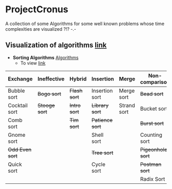 # ProjectCronus
A collection of some Algorithms for some well known problems whose time complexities are visualized ?!? -.-

## Visualization of algorithms [link](https://en.wikipedia.org/wiki/List_of_algorithms)
- **Sorting Algorithms** [Algorithms](http://www.algostructure.com/sorting/index.php)
  - To view [link](https://justyouraverageonion.github.io/ProjectCronus/01-sorting-algorithms.html)

Exchange | Ineffective | Hybrid | Insertion | Merge | Non-comparison | Selection | Others
------------ | ------------ | ------------ | ------------ | ------------ | ------------ | ------------ | ------------ 
Bubble sort | ~~Bogo sort~~ | ~~Flash sort~~ | Insertion sort | Merge sort | ~~Bead sort~~ | Heap sort | ~~Bitonic sort~~
Cocktail sort | ~~Stooge sort~~ | ~~Intro sort~~ | ~~Library sort~~ | Strand sort | Bucket sort | Selection sort | Pancake sort
Comb sort |  | ~~Tim sort~~ | ~~Patience sort~~ |  | ~~Burst sort~~ | ~~Smooth sort~~ | ~~Spaghetti sort~~
Gnome sort |  |  | Shell sort |  | Counting sort |  | ~~Topological sort~~
~~Odd Even sort~~ |  |  | ~~Tree sort~~ |  | ~~Pigeonhole sort~~ |  | ~~Sample sort~~
Quick sort |  |  | Cycle sort |  | ~~Postman sort~~ |  | 
 |  |  |  |  | | Radix Sort |  | 
